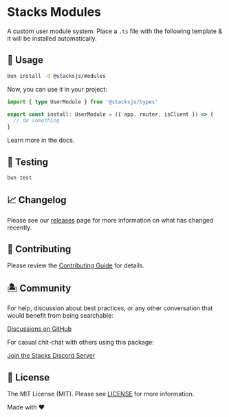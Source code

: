 # Stacks Modules

A custom user module system. Place a `.ts` file with the following template & it will be installed automatically.

## 🤖 Usage

```bash
bun install -d @stacksjs/modules
```

Now, you can use it in your project:

```ts
import { type UserModule } from '@stacksjs/types'

export const install: UserModule = ({ app, router, isClient }) => {
  // do something
}
```

Learn more in the docs.

## 🧪 Testing

```bash
bun test
```

## 📈 Changelog

Please see our [releases](https://github.com/stacksjs/stacks/releases) page for more information on what has changed recently.

## 🚜 Contributing

Please review the [Contributing Guide](https://github.com/stacksjs/contributing) for details.

## 🏝 Community

For help, discussion about best practices, or any other conversation that would benefit from being searchable:

[Discussions on GitHub](https://github.com/stacksjs/stacks/discussions)

For casual chit-chat with others using this package:

[Join the Stacks Discord Server](https://discord.ow3.org)

## 📄 License

The MIT License (MIT). Please see [LICENSE](https://github.com/stacksjs/stacks/tree/main/LICENSE.md) for more information.

Made with ❤️
